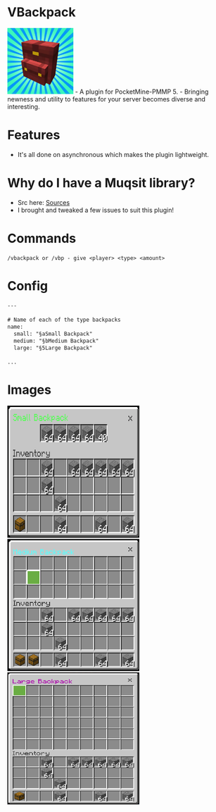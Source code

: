 # VBackpack
<img src="https://github.com/VennDev/VBackpack/blob/main/icon.png" alt="VBackpack" height="150" width="150" />
- A plugin for PocketMine-PMMP 5.
- Bringing newness and utility to features for your server becomes diverse and interesting.

# Features
- It's all done on asynchronous which makes the plugin lightweight.

# Why do I have a Muqsit library?
- Src here: [Sources](https://github.com/Muqsit/InvMenu)
- I brought and tweaked a few issues to suit this plugin!

# Commands
```
/vbackpack or /vbp - give <player> <type> <amount>
```

# Config
```config
---

# Name of each of the type backpacks
name:
  small: "§aSmall Backpack"
  medium: "§bMedium Backpack"
  large: "§5Large Backpack"

...
```

# Images
<img src="https://github.com/VennDev/VBackpack/blob/main/images/small.png" alt="VBackpack" height="300" width="300" />
<img src="https://github.com/VennDev/VBackpack/blob/main/images/medium.png" alt="VBackpack" height="300" width="300" />
<img src="https://github.com/VennDev/VBackpack/blob/main/images/large.png" alt="VBackpack" height="300" width="300" />
